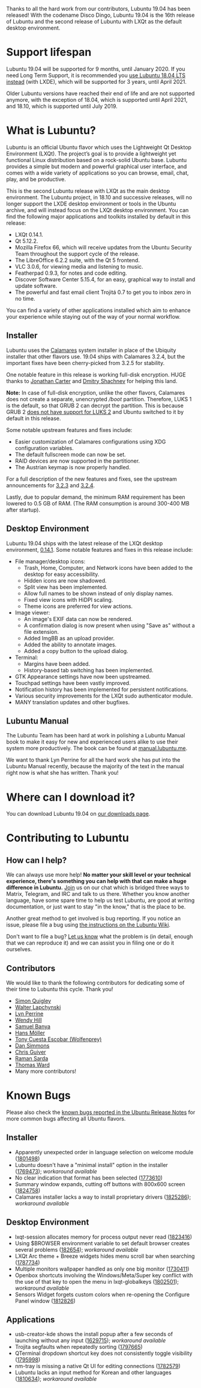 Thanks to all the hard work from our contributors, Lubuntu 19.04 has been released! With the codename Disco Dingo, Lubuntu 19.04 is the 16th release of Lubuntu and the second release of Lubuntu with LXQt as the default desktop environment.

# Support lifespan

Lubuntu 19.04 will be supported for 9 months, until January 2020. If you need Long Term Support, it is recommended you [use Lubuntu 18.04 LTS instead](https://lubuntu.me/downloads/) (with LXDE), which will be supported for 3 years, until April 2021.

Older Lubuntu versions have reached their end of life and are not supported anymore, with the exception of 18.04, which is supported until April 2021, and 18.10, which is supported until July 2019.

# What is Lubuntu?

Lubuntu is an official Ubuntu flavor which uses the Lightweight Qt Desktop Environment (LXQt). The project’s goal is to provide a lightweight yet functional Linux distribution based on a rock-solid Ubuntu base. Lubuntu provides a simple but modern and powerful graphical user interface, and comes with a wide variety of applications so you can browse, email, chat, play, and be productive.

This is the second Lubuntu release with LXQt as the main desktop environment. The Lubuntu project, in 18.10 and successive releases, will no longer support the LXDE desktop environment or tools in the Ubuntu archive, and will instead focus on the LXQt desktop environment. You can find the following major applications and toolkits installed by default in this release:

 - LXQt 0.14.1.
 - Qt 5.12.2.
 - Mozilla Firefox 66, which will receive updates from the Ubuntu Security Team throughout the support cycle of the release.
 - The LibreOffice 6.2.2 suite, with the Qt 5 frontend.
 - VLC 3.0.6, for viewing media and listening to music.
 - Featherpad 0.9.3, for notes and code editing.
 - Discover Software Center 5.15.4, for an easy, graphical way to install and update software.
 - The powerful and fast email client Trojitá 0.7 to get you to inbox zero in no time.

You can find a variety of other applications installed which aim to enhance your experience while staying out of the way of your normal workflow.

## Installer

Lubuntu uses the [Calamares](https://calamares.io/) system installer in place of the Ubiquity installer that other flavors use. 19.04 ships with Calamares 3.2.4, but the important fixes have been cherry-picked from 3.2.5 for stability.

One notable feature in this release is working full-disk encryption. HUGE thanks to [Jonathan Carter](https://jonathancarter.org/) and [Dmitry Shachnev](https://mitya57.me) for helping this land.

**Note:** In case of full-disk encryption, unlike the other flavors, Calamares does not create a separate, unencrypted */boot* partition. Therefore, LUKS 1 is the default, so that GRUB 2 can decrypt the partition. This is because GRUB 2 [does not have support for LUKS 2](https://savannah.gnu.org/bugs/?55093) and Ubuntu switched to it by default in this release.

Some notable upstream features and fixes include:

  - Easier customization of Calamares configurations using XDG configuration variables.
  - The default fullscreen mode can now be set.
  - RAID devices are now supported in the partitioner.
  - The Austrian keymap is now properly handled.

For a full description of the new features and fixes, see the upstream announcements for [3.2.3](https://calamares.io/calamares-3.2.3-is-out/) and [3.2.4](https://calamares.io/calamares-3.2.4-is-out/).

Lastly, due to popular demand, the minimum RAM requirement has been lowered to 0.5 GB of RAM. (The RAM consumption is around 300-400 MB after startup).

## Desktop Environment

Lubuntu 19.04 ships with the latest release of the LXQt desktop environment, [0.14.1](https://lxqt.org/release/2019/02/26/lxqt-0141/). Some notable features and fixes in this release include:

  - File manager/desktop icons:
    - Trash, Home, Computer, and Network icons have been added to the desktop for easy accessibility.
    - Hidden icons are now shadowed.
    - Split view has been implemented.
    - Allow full names to be shown instead of only display names.
    - Fixed view icons with HiDPI scaling.
    - Theme icons are preferred for view actions.
  - Image viewer:
    - An image's EXIF data can now be rendered.
    - A confirmation dialog is now present when using "Save as" without a file extension.
    - Added ImgBB as an upload provider.
    - Added the ability to annotate images.
    - Added a copy button to the upload dialog.
  - Terminal:
    - Margins have been added.
    - History-based tab switching has been implemented.
  - GTK Appearance settings have now been upstreamed.
  - Touchpad settings have been vastly improved.
  - Notification history has been implemented for persistent notifications.
  - Various security improvements for the LXQt sudo authenticator module.
  - MANY translation updates and other bugfixes.

## Lubuntu Manual

The Lubuntu Team has been hard at work in polishing a Lubuntu Manual book to make it easy for new and experienced users alike to use their system more productively. The book can be found at [manual.lubuntu.me](https://manual.lubuntu.me/).

We want to thank Lyn Perrine for all the hard work she has put into the Lubuntu Manual recently, because the majority of the text in the manual right now is what she has written. Thank you!

# Where can I download it?

You can download Lubuntu 19.04 on [our downloads page](https://lubuntu.me/downloads).

# Contributing to Lubuntu

## How can I help?

We can always use more help! **No matter your skill level or your technical experience, there's something you can help with that can make a huge difference in Lubuntu.** [Join](https://lubuntu.me/links/) us on our chat which is bridged three ways to Matrix, Telegram, and IRC and talk to us there. Whether you know another language, have some spare time to help us test Lubuntu, are good at writing documentation, or just want to stay "in the know," that is the place to be.

Another great method to get involved is bug reporting. If you notice an issue, please file a bug using [the instructions on the Lubuntu Wiki](https://phab.lubuntu.me/w/bugs/).

Don't want to file a bug? [Let us know](https://lubuntu.me/links/) what the problem is (in detail, enough that we can reproduce it) and we can assist you in filing one or do it ourselves.

## Contributors

We would like to thank the following contributors for dedicating some of their time to Lubuntu this cycle. Thank you!

 - [Simon Quigley](https://twitter.com/tsimonquigley2)
 - [Walter Lapchynski](https://polka.bike)
 - [Lyn Perrine](https://phab.lubuntu.me/p/lynorian/)
 - [Wendy Hill](https://www.wendyhillphoto.com/)
 - [Samuel Banya](http://www.musimatic.net/)
 - [Hans Möller](https://twitter.com/hpmoller)
 - [Tony Cuesta Escobar (Wolfenprey)](https://twitter.com/Wolfen48K)
 - [Dan Simmons](https://mastodon.technology/@kc2bez)
 - [Chris Guiver](https://launchpad.net/~guiverc)
 - [Raman Sarda](https://theloudspeaker.home.blog/)
 - [Thomas Ward](https://launchpad.net/~teward)
 - Many more contributors!


Known Bugs
==========

Please also check the [known bugs reported in the Ubuntu Release Notes](https://wiki.ubuntu.com/DiscoDingo/ReleaseNotes#Known_issues) for more common bugs affecting all Ubuntu flavors.

Installer
---------

 * Apparently unexpected order in language selection on welcome module ([1801498](https://bugs.launchpad.net/calamares/+bug/1801498))
 * Lubuntu doesn't have a "minimal install" option in the installer ([1769473](https://bugs.launchpad.net/ubuntu/+source/calamares-settings-ubuntu/+bug/1769473)); *workaround available*
 * No clear indication that format has been selected ([1773610](https://bugs.launchpad.net/calamares/+bug/1773610))
 * Summary window expands, cutting off buttons with 800x600 screen ([1824758](https://bugs.launchpad.net/calamares/+bug/1824758))
 * Calamares installer lacks a way to install proprietary drivers ([1825286](https://bugs.launchpad.net/ubuntu/+source/calamares-settings-ubuntu/+bug/1825286)); *workaround available*

Desktop Environment
-------------------

 * lxqt-session allocates memory for process output never read ([1823416](https://bugs.launchpad.net/ubuntu/+source/lxqt-session/+bug/1823416))
 * Using $BROWSER environment variable to set default browser creates several problems ([182654](https://bugs.launchpad.net/ubuntu/+source/lxqt-session/+bug/1824654)); *workaround available*
 * LXQt Arc theme + Breeze widgets hides menu scroll bar when searching ([1787734](https://bugs.launchpad.net/ubuntu/+source/lubuntu-artwork/+bug/1787734))
 * Multiple monitors wallpaper handled as only one big monitor ([1730411](https://bugs.launchpad.net/lxqt/+bug/1730411))
 * Openbox shortcuts involving the Windows/Meta/Super key conflict with the use of that key to open the menu in lxqt-globalkeys ([1802501](https://bugs.launchpad.net/ubuntu/+source/lubuntu-default-settings/+bug/1802501)); *workaround available*
 * Sensors Widget forgets custom colors when re-opening the Configure Panel window ([1812826](https://bugs.launchpad.net/lxqt/+bug/1812826))

Applications
------------

 * usb-creator-kde shows the install popup after a few seconds of launching without any input ([1629715](https://bugs.launchpad.net/ubuntu/+source/usb-creator/+bug/1629715)); *workaround available*
 * Trojita segfaults when repeatedly sorting ([1797665](https://bugs.launchpad.net/ubuntu/+source/trojita/+bug/1797665))
 * QTerminal dropdown shortcut key does not consistently toggle visibility ([1795998](https://bugs.launchpad.net/ubuntu/+source/qterminal/+bug/1795998))
 * nm-tray is missing a native Qt UI for editing connections ([1782579](https://bugs.launchpad.net/nm-tray/+bug/1782579))
 * Lubuntu lacks an input method for Korean and other languages ([1810634](https://bugs.launchpad.net/ubuntu/+source/lubuntu-meta/+bug/1810634)); *workaround available*
